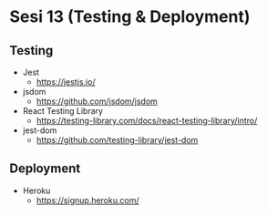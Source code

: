 # Sesi 13 (Testing & Deployment)

## Testing

- Jest
  - https://jestjs.io/
- jsdom
  - https://github.com/jsdom/jsdom
- React Testing Library
  - https://testing-library.com/docs/react-testing-library/intro/
- jest-dom
  - https://github.com/testing-library/jest-dom

## Deployment

- Heroku
  - https://signup.heroku.com/
